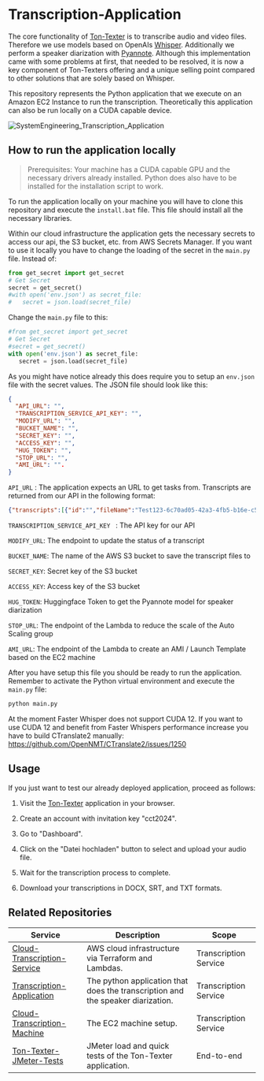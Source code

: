 # Transcription-Application

The core functionality of [Ton-Texter](https://ton-texter.de) is to transcribe audio and video files. Therefore we use models based on OpenAIs [Whisper](https://github.com/openai/whisper). Additionally we perform a speaker diarization with [Pyannote](https://huggingface.co/pyannote). Although this implementation came with some problems at first, that needed to be resolved, it is now a key component of Ton-Texters offering and a unique selling point compared to other solutions that are solely based on Whisper.

This repository represents the Python application that we execute on an Amazon EC2 Instance to run the transcription. Theoretically this application can also be run locally on a CUDA capable device.

![SystemEngineering_Transcription_Application](https://github.com/user-attachments/assets/dbeaf3aa-c0d1-48bc-968e-a2824803e4f8)


## How to run the application locally

> Prerequisites: Your machine has a CUDA capable GPU and the necessary drivers already installed. Python does also have to be installed for the installation script to work.

To run the application locally on your machine you will have to clone this repository and execute the `install.bat` file. This file should install all the necessary libraries.

Within our cloud infrastructure the application gets the necessary secrets to access our api, the S3 bucket, etc. from AWS Secrets Manager. If you want to use it locally you have to change the loading of the secret in the `main.py` file. Instead of:

```python
from get_secret import get_secret
# Get Secret
secret = get_secret()
#with open('env.json') as secret_file:
#   secret = json.load(secret_file)
```

Change the `main.py` file to this:

```python
#from get_secret import get_secret
# Get Secret
#secret = get_secret()
with open('env.json') as secret_file:
   secret = json.load(secret_file)
```

As you might have notice already this does require you to setup an `env.json` file with the secret values. The JSON file should look like this:

```json
{
  "API_URL": "",
  "TRANSCRIPTION_SERVICE_API_KEY": "",
  "MODIFY_URL": "",
  "BUCKET_NAME": "",
  "SECRET_KEY": "",
  "ACCESS_KEY": "",
  "HUG_TOKEN": "",
  "STOP_URL": "",
  "AMI_URL": "".
}
```

`API_URL` : The application expects an URL to get tasks from. Transcripts are returned from our API in the following format:

```json
{"transcripts":[{"id":"","fileName":"Test123-6c70ad05-42a3-4fb5-b16e-c53f7db2b500","fileExtension":".wav","fileNameWithExt":"Test123-6c70ad05-42a3-4fb5-b16e-c53f7db2b500.wav","displayFilename":"Test123.wav","preview":"SPEAKER_00:  And so my fellow Americans, ask not what your country can do for you, ask what you can do for your country. \n","status":"SUCCESS","createdAt":"2024-02-01T10:04:14.318Z","updatedAt":"2024-02-01T10:05:08.804Z","userId":"ab63cb3a-98db-488b-9750-0133f49f6cfe"},...]}
```

`TRANSCRIPTION_SERVICE_API_KEY ` : The API key for our API

`MODIFY_URL`: The endpoint to update the status of a transcript

`BUCKET_NAME`: The name of the AWS S3 bucket to save the transcript files to

`SECRET_KEY`: Secret key of the S3 bucket

`ACCESS_KEY`: Access key of the S3 bucket

`HUG_TOKEN`: Huggingface Token to get the Pyannote model for speaker diarization

`STOP_URL`: The endpoint of the Lambda to reduce the scale of the Auto Scaling group

`AMI_URL`: The endpoint of the Lambda to create an AMI / Launch Template based on the EC2 machine

After you have setup this file you should be ready to run the application. Remember to activate the Python virtual environment and execute the `main.py` file:

```bash
python main.py
```

At the moment Faster Whisper does not support CUDA 12. If you want to use CUDA 12 and benefit from Faster Whispers performance increase you have to build CTranslate2 manually: https://github.com/OpenNMT/CTranslate2/issues/1250

## Usage

If you just want to test our already deployed application, proceed as follows:

1. Visit the [Ton-Texter](https://ton-texter.de) application in your browser.

2. Create an account with invitation key "cct2024".

3. Go to "Dashboard".

4. Click on the "Datei hochladen" button to select and upload your audio file.

5. Wait for the transcription process to complete.

6. Download your transcriptions in DOCX, SRT, and TXT formats.

## Related Repositories

| Service                                                      | Description                                                  | Scope                 |
| ------------------------------------------------------------ | ------------------------------------------------------------ | --------------------- |
| [Cloud-Transcription-Service](https://github.com/ns144/Cloud-Transcription-Service) | AWS cloud infrastructure via Terraform and Lambdas.          | Transcription Service |
| [Transcription-Application](https://github.com/ns144/Transcription-Application) | The python application that does the transcription and the speaker diarization. | Transcription Service |
| [Cloud-Transcription-Machine](https://github.com/ns144/Cloud-Transcription-Machine) | The EC2 machine setup.                                       | Transcription Service |
| [Ton-Texter-JMeter-Tests](https://github.com/hanneskoksch/Ton-Texter-JMeter-Tests) | JMeter load and quick tests of the Ton-Texter application.   | End-to-end            |
